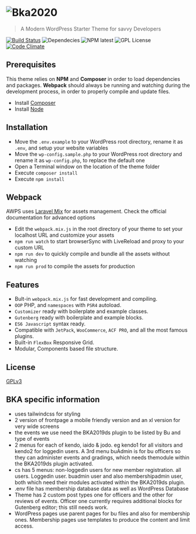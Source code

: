 # ![Bka2020](http://www.alecaddd.com/wp-content/uploads/2017/05/Bka2018-logo.png)
> A Modern WordPress Starter Theme for savvy Developers

[![Build Status](https://travis-ci.org/Alecaddd/Bka2018.svg?branch=master)](https://travis-ci.org/Alecaddd/Bka2018) ![Dependecies](https://david-dm.org/Alecaddd/Bka2018.svg) ![NPM latest](https://img.shields.io/npm/v/npm.svg) ![GPL License](https://img.shields.io/badge/license-GPLv3-blue.svg) [![Code Climate](https://codeclimate.com/github/Alecaddd/Bka2018/badges/gpa.svg)](https://codeclimate.com/github/Alecaddd/Bka2018)

## Prerequisites

This theme relies on **NPM** and **Composer** in order to load dependencies and packages.
**Webpack** should always be running and watching during the development process, in order to properly compile and update files.

* Install [Composer](https://getcomposer.org/)
* Install [Node](https://nodejs.org/)


## Installation

* Move the `.env.example` to your WordPress root directory, rename it as `.env`, and setup your website variables
* Move the `wp-config.sample.php` to your WordPress root directory and rename it as `wp-config.php`, to replace the default one
* Open a Terminal window on the location of the theme folder
* Execute `composer install`
* Execute `npm install`


## Webpack

AWPS uses [Laravel Mix](https://laravel.com/docs/5.6/mix) for assets management. Check the official documentation for advanced options

* Edit the `webpack.mix.js` in the root directory of your theme to set your localhost URL and customize your assets
* `npm run watch` to start browserSync with LiveReload and proxy to your custom URL
* `npm run dev` to quickly compile and bundle all the assets without watching
* `npm run prod` to compile the assets for production


## Features

* Bult-in `webpack.mix.js` for fast development and compiling.
* `OOP` PHP, and `namespaces` with `PSR4` autoload.
* `Customizer` ready with boilerplate and example classes.
* `Gutenberg` ready with boilerplate and example blocks.
* `ES6 Javascript` syntax ready.
* Compatible with `JetPack`, `WooCommerce`, `ACF PRO`, and all the most famous plugins.
* Built-in `FlexBox` Responsive Grid.
* Modular, Components based file structure.


## License

[GPLv3](https://github.com/Alecaddd/Bka2018/blob/master/LICENSE.txt)

## BKA specific information

* uses tailwindcss for styling
* 2 version of frontpage a mobile friendly version and an xl version for very wide screens
* the events we use need the BKA2019ds plugin to be listed by Bu and type of events
* 2 menus for each of kendo, iaido & jodo. eg kendo1 for all visitors and kendo2 for loggedin users. A 3rd menu buAdmin is for bu officers so they can administer events and gradings, which needs themodule within the BKA2019ds plugin activated.
* cs has 5 menus: non-loggedin users for new member registration. all users. Loggedin user. buadmin user and also  membershipadmin user, both which need their modules activated within the BKA2019ds plugin.
* .env file has membership database data as well as WordPress Database
* Theme has 2 custom post types one for officers and the other for reviews of events. Officer one currently requires additional blocks for Gutenberg editor; this still needs work.
* WordPress pages use parent pages for bu files and also for membership ones. Membership pages use templates to produce the content and limit access.
